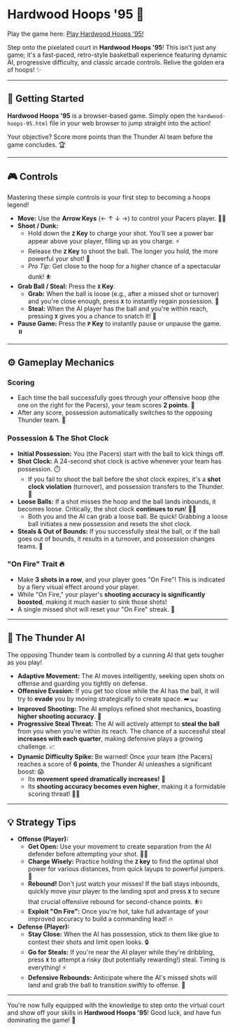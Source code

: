 # Hardwood Hoops '95 🏀
Play the game here: [Play Hardwood Hoops '95!](https://ai-spag.github.io/hardwood-hoops-95/hardwood-hoops-95.html)

Step onto the pixelated court in **Hardwood Hoops '95**! This isn't just any game; it's a fast-paced, retro-style basketball experience featuring dynamic AI, progressive difficulty, and classic arcade controls. Relive the golden era of hoops! ✨

---

## 🚀 Getting Started

**Hardwood Hoops '95** is a browser-based game. Simply open the `hardwood-hoops-95.html` file in your web browser to jump straight into the action!

Your objective? Score more points than the Thunder AI team before the game concludes. 🏆

---

## 🎮 Controls

Mastering these simple controls is your first step to becoming a hoops legend!

* **Move:** Use the **Arrow Keys** (← ↑ ↓ →) to control your Pacers player. 🚶‍♂️
* **Shoot / Dunk:**
    * Hold down the **`Z` Key** to charge your shot. You'll see a power bar appear above your player, filling up as you charge. ⚡
    * Release the **`Z` Key** to shoot the ball. The longer you hold, the more powerful your shot! 💪
    * *Pro Tip:* Get close to the hoop for a higher chance of a spectacular dunk! ⛹️
* **Grab Ball / Steal:** Press the **`X` Key**.
    * **Grab:** When the ball is loose (e.g., after a missed shot or turnover) and you're close enough, press **`X`** to instantly regain possession. 🤏
    * **Steal:** When the AI player has the ball and you're within reach, pressing **`X`** gives you a chance to snatch it! 🤫
* **Pause Game:** Press the **`P` Key** to instantly pause or unpause the game. ⏸️

---

## ⚙️ Gameplay Mechanics

### Scoring

* Each time the ball successfully goes through your offensive hoop (the one on the right for the Pacers), your team scores **2 points**. 🎯
* After any score, possession automatically switches to the opposing Thunder team. 🔄

### Possession & The Shot Clock

* **Initial Possession:** You (the Pacers) start with the ball to kick things off.
* **Shot Clock:** A 24-second shot clock is active whenever your team has possession. ⏱️
    * If you fail to shoot the ball before the shot clock expires, it's a **shot clock violation** (turnover), and possession transfers to the Thunder. 🚨
* **Loose Balls:** If a shot misses the hoop and the ball lands inbounds, it becomes loose. Critically, the shot clock **continues to run**! 🏃‍♂️
    * Both you and the AI can grab a loose ball. Be quick! Grabbing a loose ball initiates a new possession and resets the shot clock.
* **Steals & Out of Bounds:** If you successfully steal the ball, or if the ball goes out of bounds, it results in a turnover, and possession changes teams. 🤝

### "On Fire" Trait 🔥

* Make **3 shots in a row**, and your player goes "On Fire"! This is indicated by a fiery visual effect around your player.
* While "On Fire," your player's **shooting accuracy is significantly boosted**, making it much easier to sink those shots!
* A single missed shot will reset your "On Fire" streak. 🥶

---

## 🤖 The Thunder AI

The opposing Thunder team is controlled by a cunning AI that gets tougher as you play!

* **Adaptive Movement:** The AI moves intelligently, seeking open shots on offense and guarding you tightly on defense.
* **Offensive Evasion:** If you get too close while the AI has the ball, it will try to **evade** you by moving strategically to create space. ➡️↘️↙️
* **Improved Shooting:** The AI employs refined shot mechanics, boasting **higher shooting accuracy**. 🎯
* **Progressive Steal Threat:** The AI will actively attempt to **steal the ball** from you when you're within its reach. The chance of a successful steal **increases with each quarter**, making defensive plays a growing challenge. 📈
* **Dynamic Difficulty Spike:** Be warned! Once your team (the Pacers) reaches a score of **6 points**, the Thunder AI unleashes a significant boost: 😱
    * Its **movement speed dramatically increases!** 💨
    * Its **shooting accuracy becomes even higher**, making it a formidable scoring threat! 🎯🎯

---

## 💡 Strategy Tips

* **Offense (Player):**
    * **Get Open:** Use your movement to create separation from the AI defender before attempting your shot. 🤸‍♂️
    * **Charge Wisely:** Practice holding the **`Z` key** to find the optimal shot power for various distances, from quick layups to powerful jumpers. 📏
    * **Rebound!** Don't just watch your misses! If the ball stays inbounds, quickly move your player to the landing spot and press **`X`** to secure that crucial offensive rebound for second-chance points. ⛹️‍♀️
    * **Exploit "On Fire":** Once you're hot, take full advantage of your improved accuracy to build a commanding lead! 🔥
* **Defense (Player):**
    * **Stay Close:** When the AI has possession, stick to them like glue to contest their shots and limit open looks. 🔒
    * **Go for Steals:** If you're near the AI player while they're dribbling, press **`X`** to attempt a risky (but potentially rewarding!) steal. Timing is everything! ⚡
    * **Defensive Rebounds:** Anticipate where the AI's missed shots will land and grab the ball to transition swiftly to offense. 🏐

---

You're now fully equipped with the knowledge to step onto the virtual court and show off your skills in **Hardwood Hoops '95**! Good luck, and have fun dominating the game! 🎉
